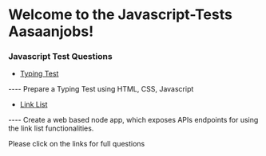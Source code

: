 # Welcome to the Javascript-Tests Aasaanjobs!

### Javascript Test Questions

* [Typing Test](https://github.com/nsonic001/Javascript-Tests/wiki/Prepare-a-Typing-Test-using-HTML,-CSS,-Javascript)

---- Prepare a Typing Test using HTML, CSS, Javascript

* [Link List](https://github.com/nsonic001/Javascript-Tests/wiki/Create-a-node-app-which-exposes-API-endpoints-,-for-carrying-out--Linked-List-operations.)

---- Create a web based node app, which exposes APIs endpoints for using the link list functionalities.


Please click on the links for full questions




